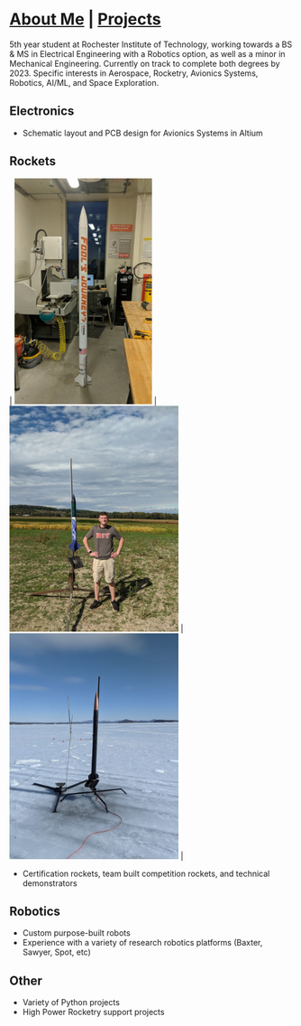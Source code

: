 # [About Me](http://vlarko.com/About%20Me)  |  [Projects](http://vlarko.com/Projects)
5th year student at Rochester Institute of Technology, working towards a BS & MS in Electrical Engineering with a Robotics option, as well as a minor in Mechanical Engineering. Currently on track to complete both degrees by 2023. Specific interests in Aerospace, Rocketry, Avionics Systems, Robotics, AI/ML, and Space Exploration.

## Electronics
- Schematic layout and PCB design for Avionics Systems in Altium

## Rockets
| <img src="FoolsJourney_1.jpg" height="400"> | <img src="L1_2.jpg" height="400"> | <img src="mayflower ice.jpg" height="400"> | 
- Certification rockets, team built competition rockets, and technical demonstrators

## Robotics
- Custom purpose-built robots
- Experience with a variety of research robotics platforms (Baxter, Sawyer, Spot, etc)

## Other
- Variety of Python projects
- High Power Rocketry support projects
